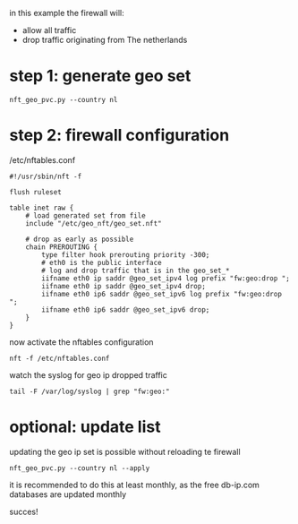 in this example the firewall will:
* allow all traffic
* drop traffic originating from The netherlands

# step 1: generate geo set

    nft_geo_pvc.py --country nl

# step 2: firewall configuration

/etc/nftables.conf

    #!/usr/sbin/nft -f
    
    flush ruleset

    table inet raw {
        # load generated set from file
        include "/etc/geo_nft/geo_set.nft"

        # drop as early as possible
        chain PREROUTING {
            type filter hook prerouting priority -300;
            # eth0 is the public interface
            # log and drop traffic that is in the geo_set_*
            iifname eth0 ip saddr @geo_set_ipv4 log prefix "fw:geo:drop ";
            iifname eth0 ip saddr @geo_set_ipv4 drop;
            iifname eth0 ip6 saddr @geo_set_ipv6 log prefix "fw:geo:drop ";
            iifname eth0 ip6 saddr @geo_set_ipv6 drop;
        }
    }

now activate the nftables configuration

    nft -f /etc/nftables.conf

watch the syslog for geo ip dropped traffic

    tail -F /var/log/syslog | grep "fw:geo:"

# optional: update list
updating the geo ip set is possible without reloading te firewall

    nft_geo_pvc.py --country nl --apply

it is recommended to do this at least monthly, as the free db-ip.com databases are updated monthly 

succes!